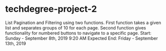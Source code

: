 # techdegree-project-2
List Pagination and Filtering using two functions. First function takes a given list and separates groups of 10 for each page. Second function gives functionality for numbered buttons to navigate to a specific page.
Start: Sunday - September 8th, 2019 9:20 AM
Expected End: Friday - September 13th, 2019
